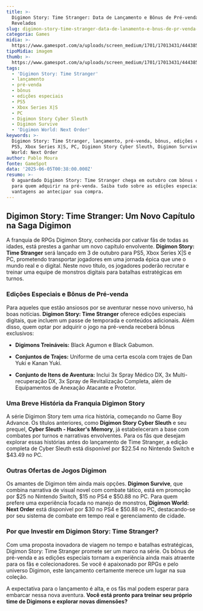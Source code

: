 ```yaml
---
title: >-
  Digimon Story: Time Stranger: Data de Lançamento e Bônus de Pré-venda
  Revelados
slug: digimon-story-time-stranger-data-de-lanamento-e-bnus-de-pr-venda-revelados
categoria: Games
midia: >-
  https://www.gamespot.com/a/uploads/screen_medium/1701/17013431/4443854-81x6lqkfq-l._sl1500_.jpg
tipoMidia: imagem
thumb: >-
  https://www.gamespot.com/a/uploads/screen_medium/1701/17013431/4443854-81x6lqkfq-l._sl1500_.jpg
tags:
  - 'Digimon Story: Time Stranger'
  - lançamento
  - pré-venda
  - bônus
  - edições especiais
  - PS5
  - Xbox Series X|S
  - PC
  - Digimon Story Cyber Sleuth
  - Digimon Survive
  - 'Digimon World: Next Order'
keywords: >-
  Digimon Story: Time Stranger, lançamento, pré-venda, bônus, edições especiais,
  PS5, Xbox Series X|S, PC, Digimon Story Cyber Sleuth, Digimon Survive, Digimon
  World: Next Order
author: Pablo Moura
fonte: GameSpot
data: '2025-06-05T00:38:00.000Z'
resumo: >-
  O aguardado Digimon Story: Time Stranger chega em outubro com bônus exclusivos
  para quem adquirir na pré-venda. Saiba tudo sobre as edições especiais e as
  vantagens ao antecipar sua compra.
---
```

## Digimon Story: Time Stranger: Um Novo Capítulo na Saga Digimon

A franquia de RPGs Digimon Story, conhecida por cativar fãs de todas as idades, está prestes a ganhar um novo capítulo envolvente. **Digimon Story: Time Stranger** será lançado em 3 de outubro para PS5, Xbox Series X|S e PC, prometendo transportar jogadores em uma jornada épica que une o mundo real e o digital. Neste novo título, os jogadores poderão recrutar e treinar uma equipe de monstros digitais para batalhas estratégicas em turnos.

### Edições Especiais e Bônus de Pré-venda

Para aqueles que estão ansiosos por se aventurar nesse novo universo, há boas notícias. **Digimon Story: Time Stranger** oferece edições especiais digitais, que incluem um passe de temporada e conteúdos adicionais. Além disso, quem optar por adquirir o jogo na pré-venda receberá bônus exclusivos:

- **Digimons Treináveis:** Black Agumon e Black Gabumon.

- **Conjuntos de Trajes:** Uniforme de uma certa escola com trajes de Dan Yuki e Kanan Yuki.

- **Conjunto de Itens de Aventura:** Inclui 3x Spray Médico DX, 3x Multi-recuperação DX, 3x Spray de Revitalização Completa, além de Equipamentos de Anexação Atacante e Protetor.

### Uma Breve História da Franquia Digimon Story

A série Digimon Story tem uma rica história, começando no Game Boy Advance. Os títulos anteriores, como **Digimon Story Cyber Sleuth** e seu prequel, **Cyber Sleuth - Hacker's Memory**, já estabeleceram a base com combates por turnos e narrativas envolventes. Para os fãs que desejam explorar essas histórias antes do lançamento de Time Stranger, a edição completa de Cyber Sleuth está disponível por $22.54 no Nintendo Switch e $43.49 no PC.

### Outras Ofertas de Jogos Digimon

Os amantes de Digimon têm ainda mais opções. **Digimon Survive**, que combina narrativa de visual novel com combate tático, está em promoção por $25 no Nintendo Switch, $15 no PS4 e $50.88 no PC. Para quem prefere uma experiência focada no manejo de monstros, **Digimon World: Next Order** está disponível por $30 no PS4 e $50.88 no PC, destacando-se por seu sistema de combate em tempo real e gerenciamento de cidade.

### Por que Investir em Digimon Story: Time Stranger?

Com uma proposta inovadora de viagem no tempo e batalhas estratégicas, Digimon Story: Time Stranger promete ser um marco na série. Os bônus de pré-venda e as edições especiais tornam a experiência ainda mais atraente para os fãs e colecionadores. Se você é apaixonado por RPGs e pelo universo Digimon, este lançamento certamente merece um lugar na sua coleção.

A expectativa para o lançamento é alta, e os fãs mal podem esperar para embarcar nessa nova aventura. **Você está pronto para treinar seu próprio time de Digimons e explorar novas dimensões?**

